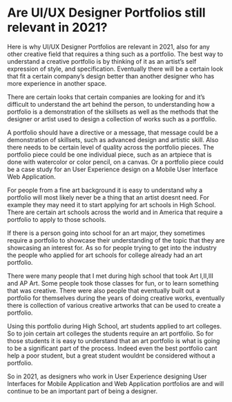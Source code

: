 # Are UI/UX Designer Portfolios still relevant in 2021?

Here is why UI/UX Designer Portfolios are relevant in 2021, also for any other creative field that requires a thing such as a portfolio. The best way to understand a creative portfolio is by thinking of it as an artist’s self expression of style, and specification. Eventually there will be a certain look that fit a certain company’s design better than another designer who has more experience in another space. 

There are certain looks that certain companies are looking for and it’s difficult to understand the art behind the person, to understanding how a portfolio is a demonstration of the skillsets as well as the methods that the designer or artist used to design a collection of works such as a portfolio.

A portfolio should have a directive or a message, that message could be a demonstration of skillsets, such as advanced design and artistic skill. Also there needs to be certain level of quality across the portfolio pieces. The portfolio piece could be one individual piece, such as an artpiece that is done with watercolor or color pencil, on a canvas. Or a portfolio piece could be a case study for an User Experience design on a Mobile User Interface Web Application. 

For people from a fine art background it is easy to understand why a portfolio will most likely never be a thing that an artist doesnt need. For example they may need it to start applying for art schools in High School. There are certain art schools across the world and in America that require a portfolio to apply to those schools. 

If there is a person going into school for an art major, they sometimes require a portfolio to showcase their understanding of the topic that they are showcasing an interest for. As so for people trying to get into the industry the people who applied for art schools for college already had an art portfolio.

There were many people that I met during high school that took Art I,II,III and AP Art. Some people took those classes for fun, or to learn something that was creative. There were also people that eventually built out a portfolio for themselves during the years of doing creative works, eventually there is collection of various creative artworks that can be used to create a portfolio.

Using this portfolio during High School, art students applied to art colleges. So to join certain art colleges the students require an art portfolio. So for those students it is easy to understand that an art portfolio is what is going to be a significant part of the process. Indeed even the best portfolio cant help a poor student, but a great student wouldnt be considered without a portfolio. 

So in 2021, as designers who work in User Experience designing User Interfaces for Mobile Application and Web Application portfolios are and will continue to be an important part of being a designer.
